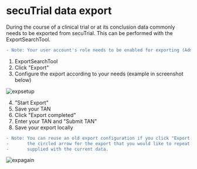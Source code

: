 # secuTrial data export

During the course of a clinical trial or at its conclusion data commonly needs to
be exported from secuTrial. This can be performed with the ExportSearchTool.

``` diff
- Note: Your user account's role needs to be enabled for exporting (AdminTool).
```

1. ExportSearchTool
2. Click "Export"
3. Configure the export according to your needs (example in screenshot below)

![expsetup](https://github.com/PatrickRWright/SCTO/blob/master/DM/secuTrial/recipes/export_data/fig/export_setup.png)

4. "Start Export"
5. Save your TAN
6. Click "Export completed"
7. Enter your TAN and "Submit TAN"
8. Save your export locally

``` diff
- Note: You can reuse an old export configuration if you click "Export history" and then click 
-       the circled arrow for the export that you would like to repeat. The export will be 
-       supplied with the current data.
```
![expagain](https://github.com/PatrickRWright/SCTO/blob/master/DM/secuTrial/recipes/export_data/fig/export_again.png)
